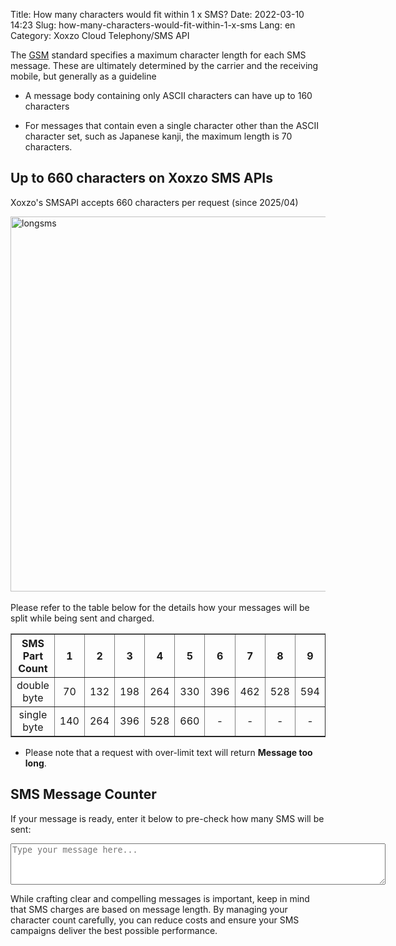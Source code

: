 Title: How many characters would fit within 1 x SMS?
Date: 2022-03-10 14:23
Slug: how-many-characters-would-fit-within-1-x-sms
Lang: en
Category: Xoxzo Cloud Telephony/SMS API

The [GSM](https://en.wikipedia.org/wiki/Short_Message_Service) standard specifies a maximum character length for each SMS message. These are ultimately determined by the carrier and the receiving mobile, but generally as a guideline

* A message body containing only ASCII characters can have up to 160 characters

* For messages that contain even a single character other than the ASCII character set, such as Japanese kanji, the maximum length is 70 characters.


## Up to 660 characters on Xoxzo SMS APIs
Xoxzo's SMSAPI accepts 660 characters per request (since 2025/04)<br>

<img src="/images/longsms-en.png" alt="longsms" width="600px"><br>
<br>
Please refer to the table below for the details how your messages will be split while being sent and charged.
</br>
<table border="1" cellspacing="1" cellpadding="7" style="text-align:center" style="border-collapse:collapse">
  <tr>
    <th>SMS Part Count</th>
    <th>1</th>
    <th>2</th>
    <th>3</th>
    <th>4</th>
    <th>5</th>
    <th>6</th>
    <th>7</th>
    <th>8</th>
    <th>9</th>
    <th>10</th>
  </tr>
  <tr>
    <td>double byte</td>
    <td>70</td>
    <td>132</td>
    <td>198</td>
    <td>264</td>
    <td>330</td>
    <td>396</td>
    <td>462</td>
    <td>528</td>
    <td>594</td>
    <td>660</td>
  </tr>
  <tr>
    <td>single byte</td>
    <td>140</td>
    <td>264</td>
    <td>396</td>
    <td>528</td>
    <td>660</td>
    <td>-</td>
    <td>-</td>
    <td>-</td>
    <td>-</td>
    <td>-</td>
  </tr>
</table>

* Please note that a request with over-limit text will return **Message too long**.

<h2 id="sms-checker">SMS Message Counter</h2>
<p>If your message is ready, enter it below to pre-check how many SMS will be sent:</p>
<textarea id="smsInput" rows="4" cols="50" placeholder="Type your message here..." oninput="calculateSMS()" style="width:600px;"></textarea>

<p id="smsResult" style="font-weight:bold; margin-top:10px;"></p>

<script>
  function calculateSMS() {
    const input = document.getElementById('smsInput').value;
    const result = document.getElementById('smsResult');

    const isASCII = /^[\x00-\x7F]*$/.test(input); // Check if it's only ASCII
    const length = input.length;

    if (length === 0) {
      result.innerText = '';
      return;
    }

    if (isASCII) {
      if (length <= 140) result.innerText = `Detected ${length} ASCII characters. This will be sent as 1 SMS.`;
      else if (length <= 264) result.innerText = `Detected ${length} ASCII characters. This will be sent as 2 SMS.`;
      else if (length <= 396) result.innerText = `Detected ${length} ASCII characters. This will be sent as 3 SMS.`;
      else if (length <= 528) result.innerText = `Detected ${length} ASCII characters. This will be sent as 4 SMS.`;
      else if (length <= 660) result.innerText = `Detected ${length} ASCII characters. This will be sent as 5 SMS.`;
      else result.innerText = `The message exceeds the SMS character limit (maximum 660 ASCII characters).`;
    } else {
      if (length <= 70) result.innerText = `Detected ${length} Japanese (multi-byte) characters. This will be sent as 1 SMS.`;
      else if (length <= 132) result.innerText = `Detected ${length} Japanese characters. This will be sent as 2 SMS.`;
      else if (length <= 198) result.innerText = `Detected ${length} Japanese characters. This will be sent as 3 SMS.`;
      else if (length <= 264) result.innerText = `Detected ${length} Japanese characters. This will be sent as 4 SMS.`;
      else if (length <= 330) result.innerText = `Detected ${length} Japanese characters. This will be sent as 5 SMS.`;
      else if (length <= 396) result.innerText = `Detected ${length} Japanese characters. This will be sent as 6 SMS.`;
      else if (length <= 462) result.innerText = `Detected ${length} Japanese characters. This will be sent as 7 SMS.`;
      else if (length <= 528) result.innerText = `Detected ${length} Japanese characters. This will be sent as 8 SMS.`;
      else if (length <= 594) result.innerText = `Detected ${length} Japanese characters. This will be sent as 9 SMS.`;
      else if (length <= 660) result.innerText = `Detected ${length} Japanese characters. This will be sent as 10 SMS.`;
      else result.innerText = `The message exceeds the SMS character limit (maximum 660 Japanese characters).`;
    }
  }
</script>

While crafting clear and compelling messages is important, keep in mind that SMS charges are based on message length. By managing your character count carefully, you can reduce costs and ensure your SMS campaigns deliver the best possible performance.
